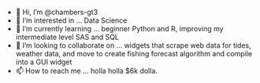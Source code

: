 - 👋 Hi, I’m @chambers-gt3
- 👀 I’m interested in ... Data Science
- 🌱 I’m currently learning ... beginner Python and R, improving my intermediate level SAS and SQL
- 💞️ I’m looking to collaborate on ... widgets that scrape web data for tides, weather data, and move to create fishing forecast algorithm and compile into a GUI widget
- 📫 How to reach me ... holla holla $6k dolla.

<!---
chambers-gt3/chambers-gt3 is a ✨ special ✨ repository because its `README.md` (this file) appears on your GitHub profile.
You can click the Preview link to take a look at your changes.
--->
